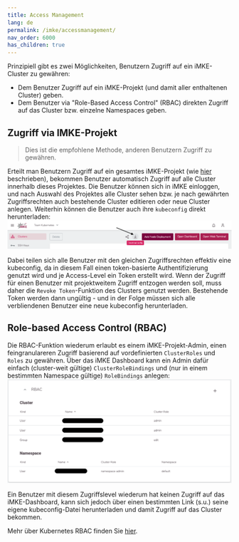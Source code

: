 ```yaml
---
title: Access Management
lang: de
permalink: /imke/accessmanagement/
nav_order: 6000
has_children: true
---
```


Prinzipiell gibt es zwei Möglichkeiten, Benutzern Zugriff auf ein iMKE-Cluster zu gewähren:

* Dem Benutzer Zugriff auf ein iMKE-Projekt (und damit aller enthaltenen Cluster) geben.
* Dem Benutzer via "Role-Based Access Control" (RBAC) direkten Zugriff auf das Cluster bzw. einzelne Namespaces geben.

## Zugriff via IMKE-Projekt

> Dies ist die empfohlene Methode, anderen Benutzern Zugriff zu gewähren.

Erteilt man Benutzern Zugriff auf ein gesamtes iMKE-Projekt (wie [hier](/imke/managingprojects/creatingaproject/) beschrieben), bekommen Benutzer automatisch Zugriff auf alle Cluster innerhalb dieses Projektes. Die Benutzer können sich in iMKE einloggen, und nach Auswahl des Projektes alle Cluster sehen bzw. je nach gewährten Zugriffsrechten auch bestehende Cluster editieren oder neue Cluster anlegen. Weiterhin können die Benutzer auch ihre `kubeconfig` direkt herunterladen:
![Download kubeconfig](download_kubeconfig.png)

Dabei teilen sich alle Benutzer mit den gleichen Zugriffsrechten effektiv eine kubeconfig, da in diesem Fall einen token-basierte Authentifizierung genutzt wird und je Access-Level ein Token erstellt wird. Wenn der Zugriff für einen Benutzer mit projektweitem Zugriff entzogen werden soll, muss daher die `Revoke Token`-Funktion des Clusters genutzt werden. Bestehende Token werden dann ungültig - und in der Folge müssen sich alle verbliendenen Benutzer eine neue kubeconfig herunterladen.

## Role-based Access Control (RBAC)

Die RBAC-Funktion wiederum erlaubt es einem iMKE-Projekt-Admin, einen feingranulareren Zugriff basierend auf vordefinierten `ClusterRoles` und `Roles` zu gewähren. Über das iMKE Dashboard kann ein Admin dafür einfach (cluster-weit gültige) `ClusterRoleBindings` und (nur in einem bestimmten Namespace gültige) `RoleBindings` anlegen:
![RBAC option](rbac.png)

Ein Benutzer mit diesem Zugriffslevel wiederum hat keinen Zugriff auf das iMKE-Dashboard, kann sich jedoch über einen bestimmten Link (s.u.) seine eigene kubeconfig-Datei herunterladen und damit Zugriff auf das Cluster bekommen.

Mehr über Kubernetes RBAC finden Sie [hier](https://kubernetes.io/docs/reference/access-authn-authz/rbac/).

